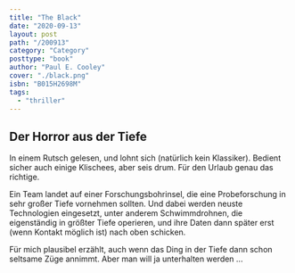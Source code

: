 ```yaml
---
title: "The Black"
date: "2020-09-13"
layout: post
path: "/200913"
category: "Category"
posttype: "book"
author: "Paul E. Cooley"
cover: "./black.png"
isbn: "B015H2698M"
tags:
  - "thriller"
---
```

## Der Horror aus der Tiefe

In einem Rutsch gelesen, und lohnt sich (natürlich kein Klassiker). Bedient sicher auch einige Klischees, aber seis drum. Für den Urlaub genau das richtige.

Ein Team landet auf einer Forschungsbohrinsel, die eine Probeforschung in sehr großer Tiefe vornehmen sollten. Und dabei werden neuste Technologien eingesetzt, unter anderem Schwimmdrohnen, die eigenständig in größter Tiefe operieren, und ihre Daten dann später erst (wenn Kontakt möglich ist) nach oben schicken.

Für mich plausibel erzählt, auch wenn das Ding in der Tiefe dann schon seltsame Züge annimmt. Aber man will ja unterhalten werden ...